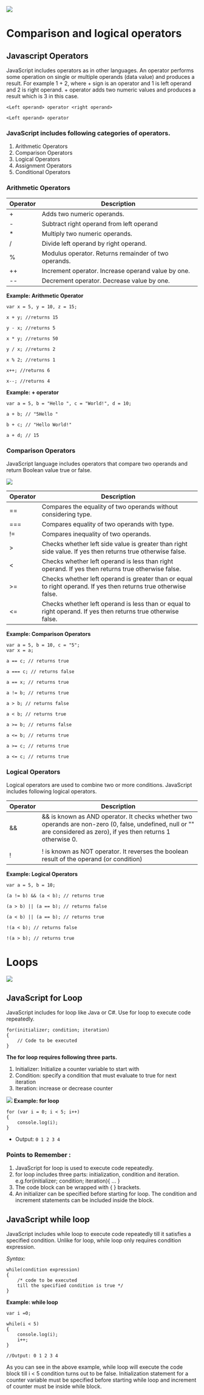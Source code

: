 ![](https://simplesnippets.tech/wp-content/uploads/2018/10/operators-in-javascript-featured-image-1280x720.jpg)
# Comparison and logical operators

## Javascript Operators
JavaScript includes operators as in other languages. An operator performs some operation on single or multiple operands (data value) and produces a result. For example 1 + 2, where + sign is an operator and 1 is left operand and 2 is right operand. + operator adds two numeric values and produces a result which is 3 in this case.

```
<Left operand> operator <right operand>

<Left operand> operator
```

### JavaScript includes following categories of operators.
1. Arithmetic Operators
1. Comparison Operators
1. Logical Operators
1. Assignment Operators
1. Conditional Operators


### Arithmetic Operators
| Operator	    | Description                                           | 
| ------------- | ----------------------------------------------------- |
| +	            | Adds two numeric operands.                            |
| -	            | Subtract right operand from left operand              |
| *	            | Multiply two numeric operands.                        |
| /	            | Divide left operand by right operand.                 |
| %	            | Modulus operator. Returns remainder of two operands.  |
| ++	        | Increment operator. Increase operand value by one.    |
| --	        | Decrement operator. Decrease value by one.            |


__Example: Arithmetic Operator__
```
var x = 5, y = 10, z = 15;

x + y; //returns 15

y - x; //returns 5

x * y; //returns 50

y / x; //returns 2

x % 2; //returns 1

x++; //returns 6

x--; //returns 4
```

__Example: + operator__
```
var a = 5, b = "Hello ", c = "World!", d = 10;

a + b; // "5Hello "

b + c; // "Hello World!"

a + d; // 15
```


### Comparison Operators

JavaScript language includes operators that compare two operands and return Boolean value true or false.

![](https://res.cloudinary.com/practicaldev/image/fetch/s--iAbnVv87--/c_imagga_scale,f_auto,fl_progressive,h_900,q_auto,w_1600/https://cl.ly/7d9cf8370380/Image%25202018-11-15%2520at%25209.59.47%2520AM.png)

| Operator	    | Description                                                                                                       | 
| ------------- | ----------------------------------------------------------------------------------------------------------------- |
| ==	        | Compares the equality of two operands without considering type.                                                   |
| ===           | Compares equality of two operands with type.                                                                      |
| !=            | Compares inequality of two operands.                                                                              |
| >             | Checks whether left side value is greater than right side value. If yes then returns true otherwise false.        |
| <	            | Checks whether left operand is less than right operand. If yes then returns true otherwise false.                 |
| >=	        | Checks whether left operand is greater than or equal to right operand. If yes then returns true otherwise false.  |
| <=	        | Checks whether left operand is less than or equal to right operand. If yes then returns true otherwise false.     |


__Example: Comparison Operators__
```
var a = 5, b = 10, c = "5";
var x = a;

a == c; // returns true

a === c; // returns false

a == x; // returns true

a != b; // returns true

a > b; // returns false

a < b; // returns true

a >= b; // returns false

a <= b; // returns true

a >= c; // returns true

a <= c; // returns true
```


### Logical Operators

Logical operators are used to combine two or more conditions. JavaScript includes following logical operators.

| Operator	    | Description                                                                                                       | 
| ------------- | ----------------------------------------------------------------------------------------------------------------- |
| &&	        | && is known as AND operator. It checks whether two operands are non-zero (0, false, undefined, null or "" are considered as zero), if yes then returns 1 otherwise 0.                                                   |
| ||           | || is known as OR operator. It checks whether any one of the two operands is non-zero (0, false, undefined, null or "" is considered as zero)                                                            |
| !            | ! is known as NOT operator. It reverses the boolean result of the operand (or condition)                           |

__Example: Logical Operators__
```
var a = 5, b = 10;

(a != b) && (a < b); // returns true

(a > b) || (a == b); // returns false

(a < b) || (a == b); // returns true

!(a < b); // returns false

!(a > b); // returns true
```



# Loops

![](https://data-flair.training/blogs/wp-content/uploads/sites/2/2019/07/JavaScript-Loops-1280x720.jpg)

## JavaScript for Loop

JavaScript includes for loop like Java or C#. Use for loop to execute code repeatedly.

```
for(initializer; condition; iteration)
{
    // Code to be executed
}
```

__The for loop requires following three parts.__
1. Initializer: Initialize a counter variable to start with
1. Condition: specify a condition that must evaluate to true for next iteration
1. Iteration: increase or decrease counter

![](https://media.geeksforgeeks.org/wp-content/uploads/Loop1.png)
__Example: for loop__
```
for (var i = 0; i < 5; i++)
{
    console.log(i);
}
```

- Output:
` 0 1 2 3 4 `

### Points to Remember :
1. JavaScript for loop is used to execute code repeatedly.
1. for loop includes three parts: initialization, condition and iteration. e.g.for(initializer; condition; iteration){ ... }
1. The code block can be wrapped with { } brackets.
1. An initializer can be specified before starting for loop. The condition and increment statements can be included inside the block.


## JavaScript while loop
JavaScript includes while loop to execute code repeatedly till it satisfies a specified condition. Unlike for loop, while loop only requires condition expression.

_Syntax:_
```
while(condition expression)
{
    /* code to be executed 
    till the specified condition is true */
}
```

__Example: while loop__

```
var i =0;

while(i < 5)
{
    console.log(i);
    i++;
}

//Output: 0 1 2 3 4

```

As you can see in the above example, while loop will execute the code block till i < 5 condition turns out to be false. Initialization statement for a counter variable must be specified before starting while loop and increment of counter must be inside while block.

